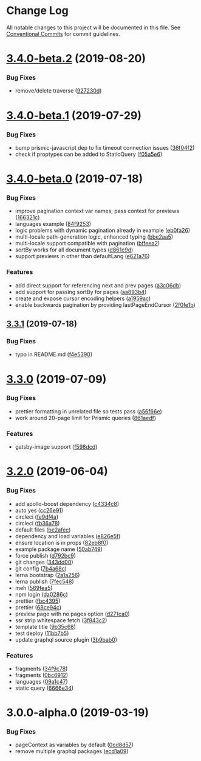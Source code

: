 # Change Log

All notable changes to this project will be documented in this file.
See [Conventional Commits](https://conventionalcommits.org) for commit guidelines.

# [3.4.0-beta.2](https://github.com/birkir/gatsby-source-prismic-graphql/compare/v3.4.0-beta.1...v3.4.0-beta.2) (2019-08-20)

### Bug Fixes

- remove/delete traverse ([927230d](https://github.com/birkir/gatsby-source-prismic-graphql/commit/927230d))

# [3.4.0-beta.1](https://github.com/birkir/gatsby-source-prismic-graphql/compare/v3.4.0-beta.0...v3.4.0-beta.1) (2019-07-29)

### Bug Fixes

- bump prismic-javascript dep to fix timeout connection issues ([36f04f2](https://github.com/birkir/gatsby-source-prismic-graphql/commit/36f04f2))
- check if proptypes can be added to StaticQuery ([f05a5e6](https://github.com/birkir/gatsby-source-prismic-graphql/commit/f05a5e6))

# [3.4.0-beta.0](https://github.com/birkir/gatsby-source-prismic-graphql/compare/v3.3.1...v3.4.0-beta.0) (2019-07-18)

### Bug Fixes

- improve pagination context var names; pass context for previews ([166321c](https://github.com/birkir/gatsby-source-prismic-graphql/commit/166321c))
- languages example ([84f9253](https://github.com/birkir/gatsby-source-prismic-graphql/commit/84f9253))
- logic problems with dynamic pagination already in example ([eb0fa26](https://github.com/birkir/gatsby-source-prismic-graphql/commit/eb0fa26))
- multi-locale path-generation logic, enhanced typing ([bbe2aa5](https://github.com/birkir/gatsby-source-prismic-graphql/commit/bbe2aa5))
- multi-locale support compatible with pagination ([bffeea2](https://github.com/birkir/gatsby-source-prismic-graphql/commit/bffeea2))
- sortBy works for all document types ([d861c9d](https://github.com/birkir/gatsby-source-prismic-graphql/commit/d861c9d))
- support previews in other than defaultLang ([e621a76](https://github.com/birkir/gatsby-source-prismic-graphql/commit/e621a76))

### Features

- add direct support for referencing next and prev pages ([a3c06db](https://github.com/birkir/gatsby-source-prismic-graphql/commit/a3c06db))
- add support for passing sortBy for pages ([aa893b4](https://github.com/birkir/gatsby-source-prismic-graphql/commit/aa893b4))
- create and expose cursor encoding helpers ([a1959ac](https://github.com/birkir/gatsby-source-prismic-graphql/commit/a1959ac))
- enable backwards pagination by providing lastPageEndCursor ([2f0fe1b](https://github.com/birkir/gatsby-source-prismic-graphql/commit/2f0fe1b))

## [3.3.1](https://github.com/birkir/gatsby-source-prismic-graphql/compare/v3.3.0...v3.3.1) (2019-07-18)

### Bug Fixes

- typo in README.md ([f4e5390](https://github.com/birkir/gatsby-source-prismic-graphql/commit/f4e5390))

# [3.3.0](https://github.com/birkir/gatsby-source-prismic-graphql/compare/v3.2.0...v3.3.0) (2019-07-09)

### Bug Fixes

- prettier formatting in unrelated file so tests pass ([a56f66e](https://github.com/birkir/gatsby-source-prismic-graphql/commit/a56f66e))
- work around 20-page limit for Prismic queries ([861aedf](https://github.com/birkir/gatsby-source-prismic-graphql/commit/861aedf))

### Features

- gatsby-image support ([f598dcd](https://github.com/birkir/gatsby-source-prismic-graphql/commit/f598dcd))

# [3.2.0](https://github.com/birkir/gatsby-source-prismic-graphql/compare/v3.0.0-alpha.0...v3.2.0) (2019-06-04)

### Bug Fixes

- add apollo-boost dependency ([c4334c8](https://github.com/birkir/gatsby-source-prismic-graphql/commit/c4334c8))
- auto yes ([cc26e91](https://github.com/birkir/gatsby-source-prismic-graphql/commit/cc26e91))
- circleci ([fe9df4a](https://github.com/birkir/gatsby-source-prismic-graphql/commit/fe9df4a))
- circleci ([fb36a78](https://github.com/birkir/gatsby-source-prismic-graphql/commit/fb36a78))
- default files ([be2afec](https://github.com/birkir/gatsby-source-prismic-graphql/commit/be2afec))
- dependency and load variables ([e826e5f](https://github.com/birkir/gatsby-source-prismic-graphql/commit/e826e5f))
- ensure location is in props ([82eb8f0](https://github.com/birkir/gatsby-source-prismic-graphql/commit/82eb8f0))
- example package name ([50ab749](https://github.com/birkir/gatsby-source-prismic-graphql/commit/50ab749))
- force publish ([d792bc9](https://github.com/birkir/gatsby-source-prismic-graphql/commit/d792bc9))
- git changes ([343dd00](https://github.com/birkir/gatsby-source-prismic-graphql/commit/343dd00))
- git config ([7b4a68c](https://github.com/birkir/gatsby-source-prismic-graphql/commit/7b4a68c))
- lerna bootstrap ([2a1a256](https://github.com/birkir/gatsby-source-prismic-graphql/commit/2a1a256))
- lerna publish ([7fec548](https://github.com/birkir/gatsby-source-prismic-graphql/commit/7fec548))
- meh ([569fea5](https://github.com/birkir/gatsby-source-prismic-graphql/commit/569fea5))
- npm login ([da0286c](https://github.com/birkir/gatsby-source-prismic-graphql/commit/da0286c))
- prettier ([fbc4395](https://github.com/birkir/gatsby-source-prismic-graphql/commit/fbc4395))
- prettier ([68ce94c](https://github.com/birkir/gatsby-source-prismic-graphql/commit/68ce94c))
- preview page with no pages option ([d271ca0](https://github.com/birkir/gatsby-source-prismic-graphql/commit/d271ca0))
- ssr strip whitespace fetch ([3f843c2](https://github.com/birkir/gatsby-source-prismic-graphql/commit/3f843c2))
- template title ([9b35c68](https://github.com/birkir/gatsby-source-prismic-graphql/commit/9b35c68))
- test deploy ([11bb7b5](https://github.com/birkir/gatsby-source-prismic-graphql/commit/11bb7b5))
- update graphql source plugin ([3b9bab0](https://github.com/birkir/gatsby-source-prismic-graphql/commit/3b9bab0))

### Features

- fragments ([34f9c78](https://github.com/birkir/gatsby-source-prismic-graphql/commit/34f9c78))
- fragments ([0bc6912](https://github.com/birkir/gatsby-source-prismic-graphql/commit/0bc6912))
- languages ([09a1c47](https://github.com/birkir/gatsby-source-prismic-graphql/commit/09a1c47))
- static query ([6666e34](https://github.com/birkir/gatsby-source-prismic-graphql/commit/6666e34))

# 3.0.0-alpha.0 (2019-03-19)

### Bug Fixes

- pageContext as variables by default ([0cd8d57](https://github.com/birkir/gatsby-source-prismic-graphql/commit/0cd8d57))
- remove multiple graphql packages ([ecd1a09](https://github.com/birkir/gatsby-source-prismic-graphql/commit/ecd1a09))
